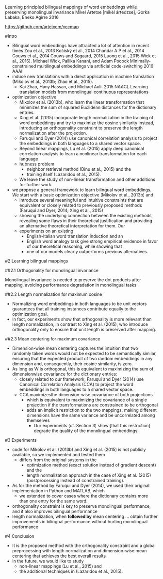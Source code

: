 Learning principled bilingual mappings of word embeddings 
  while preserving monolingual invariance
Mikel Artetxe [mikél ártedzse], Gorka Labaka, Eneko Agirre
2016

https://github.com/artetxem/vecmap

#Intro

* Bilingual word embeddings have attracted a lot of attention in recent times
  Zou et al., 2013
  Kočiský et al., 2014
  Chandar A P et al., 2014
  Gouws et al., 2014
  Gouws and Søgaard, 2015
  Luong et al., 2015
  Wick et al., 2016).
    Michael Wick, Pallika Kanani, and Adam Pocock
    Minimally-constrained multilingual embeddings 
      via artificial code-switching
    2016 AAAI
* induce new translations with a direct application in machine translation
  (Mikolov et al., 2013b; Zhao et al., 2015).
  * Kai Zhao, Hany Hassan, and Michael Auli. 
    2015 NAACL
    Learning translation models from monolingual continuous representations
* optimization objective
  * Mikolov et al.  (2013b), who learn the linear transformation that minimizes
    the sum of squared Euclidean distances for the dictionary entries.
  * Xing et al. (2015) incorporate length normalization in the training of word
    embeddings and try to maximize the cosine similarity instead,
    introducing an orthogonality constraint to preserve the length
    normalization after the projection.  
  * Faruqui and Dyer (2014) use canonical correlation analysis to project the
    embeddings in both languages to a shared vector space.
  * Beyond linear mappings, Lu et al. (2015) apply deep canonical correlation
    analysis to learn a nonlinear transformation for each language
  * hubness problem 
    * neighbor retrieval method (Dinu et al., 2015) and the 
    * training itself (Lazaridou et al., 2015).  
  * We leave the study of non-linear transformation and other additions for
    further work.
* we propose a general framework to learn bilingual word embeddings. We start
  with a basic optimization objective (Mikolov et al., 2013b) and 
  * introduce several meaningful and intuitive constraints that are equivalent
    or closely related to previously proposed methods (Faruqui and Dyer, 2014;
    Xing et al., 2015)
  * showing the underlying connection between the existing methods, revealing
    some flaws in their theoretical justification and providing an alternative
    theoretical interpretation for them. Our 
  * experiments on an existing 
    * English-Italian word translation induction and an 
    * English word analogy task give strong empirical evidence in favor of our
      theoretical reasoning, while showing that 
    * one of our models clearly outperforms previous alternatives.

#2 Learning bilingual mappings

##2.1 Orthogonality for monolingual invariance

Monolingual invariance is needed to preserve the dot products after mapping,
avoiding performance degradation in monolingual tasks

##2.2 Length normalization for maximum cosine

* Normalizing word embeddings in both languages to be unit vectors guarantees
  that all training instances contribute equally to the optimization goal.
* In fact, our experiments show that orthogonality is more relevant than length
  normalization, in contrast to Xing et al. (2015), who introduce
  orthogonality only to ensure that unit length is preserved after mapping.

##2.3 Mean centering for maximum covariance

* Dimension-wise mean centering captures the intuition that two randomly taken
  words would not be expected to be semantically similar, ensuring that the
  expected product of two random embeddings in any dimension and, consequently,
  their cosine similarity, is zero. 
* As long as W is orthogonal, this is equivalent to maximizing the sum of
  dimensionwise covariance for the dictionary entries: 
  * closely related to our framework, Faruqui and Dyer (2014) use Canonical
    Correlation Analysis (CCA) to project the word embeddings in both languages
    to a shared vector space.
  * CCA maximizesthe dimension-wise covariance of both projections 
    * which is equivalent to maximizing the covariance of a single projection
      if the transformations are constrained to be orthogonal
    * adds an implicit restriction to the two mappings, making different
      dimensions have the same variance and be uncorrelated among themselves
      * Our experiments (cf. Section 3) show [that this restriction] degrade
        the quality of the monolingual embeddings. 

#3 Experiments

* code for Mikolov et al. (2013b) and Xing et al. (2015) is not publicly
  available, so we implemented and tested them
  * differs from the original systems in the 
    * optimization method (exact solution instead of gradient descent) and the
    * length normalization approach in the case of Xing et al. (2015)
      (postprocessing instead of constrained training). 
* As for the method by Faruqui and Dyer (2014), we used their original
  implementation in Python and MATLAB, which 
  * we extended to cover cases where the dictionary contains more than one
    entry for the same word.
* orthogonality constraint is key to preserve monolingual performance, and it
  also improves bilingual performance
* length normalization, when **followed by** mean centering ... obtain further
  improvements in bilingual performance without hurting monolingual performance 

#4 Conclusion

* It is the proposed method with the orthogonality constraint and a global
  preprocessing with length normalization and dimension-wise mean centering
  that achieves the best overall results
* In the future, we would like to study 
  * non-linear mappings (Lu et al., 2015) and 
  * the additional techniques in (Lazaridou et al., 2015).
